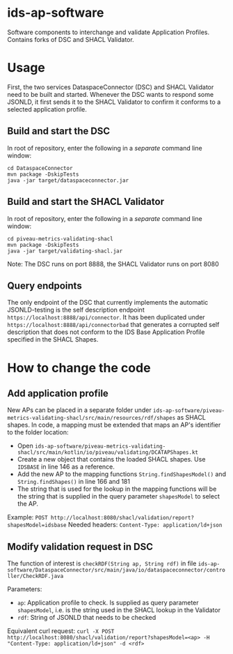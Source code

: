 # ids-ap-software
Software components to interchange and validate Application Profiles. Contains forks of DSC and SHACL Validator.

# Usage

First, the two services DataspaceConnector (DSC) and SHACL Validator need to be built and started. Whenever the DSC wants to respond some JSONLD, it first sends it to the SHACL Validator to confirm it conforms to a selected application profile.

## Build and start the DSC

In root of repository, enter the following in a *separate* command line window:

```
cd DataspaceConnector
mvn package -DskipTests
java -jar target/dataspaceconnector.jar
```

## Build and start the SHACL Validator

In root of repository, enter the following in a *separate* command line window:

```
cd piveau-metrics-validating-shacl
mvn package -DskipTests
java -jar target/validating-shacl.jar
```

Note: The DSC runs on port 8888, the SHACL Validator runs on port 8080

## Query endpoints

The only endpoint of the DSC that currently implements the automatic JSONLD-testing is the self description endpoint `https://localhost:8888/api/connector`. It has been duplicated under `https://localhost:8888/api/connectorbad` that generates a corrupted self description that does not conform to the IDS Base Application Profile specified in the SHACL Shapes.

# How to change the code

## Add application profile

New APs can be placed in a separate folder under `ids-ap-software/piveau-metrics-validating-shacl/src/main/resources/rdf/shapes` as SHACL shapes.
In code, a mapping must be extended that maps an AP's identifier to the folder location:

* Open `ids-ap-software/piveau-metrics-validating-shacl/src/main/kotlin/io/piveau/validating/DCATAPShapes.kt`
* Create a new object that contains the loaded SHACL shapes. Use `IDSBASE` in line 146 as a reference.
* Add the new AP to the mapping functions `String.findShapesModel()` and `String.findShapes()` in line 166 and 181
* The string that is used for the lookup in the mapping functions will be the string that is supplied in the query parameter `shapesModel` to select the AP.

Example: `POST http://localhost:8080/shacl/validation/report?shapesModel=idsbase`
Needed headers: `Content-Type: application/ld+json` 

## Modify validation request in DSC

The function of interest is `checkRDF(String ap, String rdf)` in file `ids-ap-software/DataspaceConnector/src/main/java/io/dataspaceconnector/controller/CheckRDF.java`

Parameters:
* `ap`: Application profile to check. Is supplied as query parameter `shapesModel`, i.e. is the string used in the SHACL lookup in the Validator
* `rdf`: String of JSONLD that needs to be checked

Equivalent curl request: ```curl -X POST http://localhost:8080/shacl/validation/report?shapesModel=<ap> -H "Content-Type: application/ld+json" -d <rdf>```
